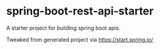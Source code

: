 # spring-boot-rest-api-starter

A starter project for building spring boot apis.

Tweaked from generated project via https://start.spring.io/
